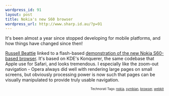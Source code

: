 ```yaml
--- 
wordpress_id: 91
layout: post
title: Nokia's new S60 browser
wordpress_url: http://www.sharp.id.au/?p=91
---
```

It's been almost a year since stopped developing for mobile platforms, and how things have changed since then!

<a href="http://www.russellbeattie.com">Russell Beattie</a> linked to a flash-based <a href="http://www.series60.com/browser">demonstration of the new Nokia S60-based browser</a>. It's based on KDE's Konquerer, the same codebase that Apple use for Safari, and looks tremendous. I especially like the zoom-out navigation - Opera always did well with rendering large pages on small screens, but obviously processing power is now such that pages can be visually manipulated to provide truly usable navigation.


<p style="font-size: 10px; text-align: right;">Technorati Tags: <a href="http://technorati.com/tag/nokia" rel="tag">nokia</a>, <a href="http://technorati.com/tag/symbian" rel="tag">symbian</a>, <a href="http://technorati.com/tag/browser" rel="tag">browser</a>, <a href="http://technorati.com/tag/webkit" rel="tag">webkit</a></p>
